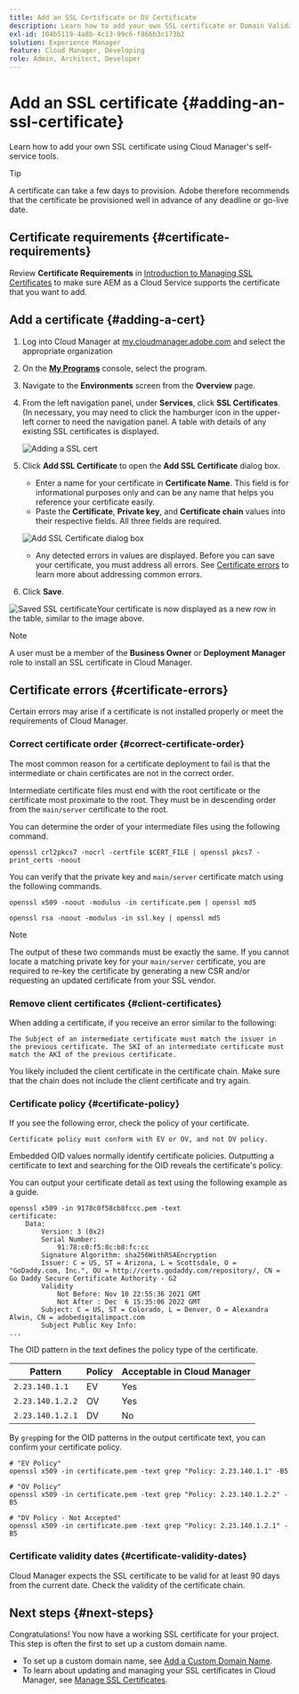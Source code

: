 ```yaml
---
title: Add an SSL Certificate or DV Certificate
description: Learn how to add your own SSL certificate or Domain Validation certificate using Cloud Manager's self-service tools.
exl-id: 104b5119-4a8b-4c13-99c6-f866b3c173b2
solution: Experience Manager
feature: Cloud Manager, Developing
role: Admin, Architect, Developer
---
```


# Add an SSL certificate {#adding-an-ssl-certificate}

Learn how to add your own SSL certificate using Cloud Manager's self-service tools.

>[!TIP]
>
>A certificate can take a few days to provision. Adobe therefore recommends that the certificate be provisioned well in advance of any deadline or go-live date.

## Certificate requirements {#certificate-requirements}

Review **Certificate Requirements** in [Introduction to Managing SSL Certificates](/help/implementing/cloud-manager/managing-ssl-certifications/introduction.md#requirements) to make sure AEM as a Cloud Service supports the certificate that you want to add.

## Add a certificate {#adding-a-cert}

1. Log into Cloud Manager at [my.cloudmanager.adobe.com](https://my.cloudmanager.adobe.com/) and select the appropriate organization 

1. On the **[My Programs](/help/implementing/cloud-manager/navigation.md#my-programs)** console, select the program.

1. Navigate to the **Environments** screen from the **Overview** page.

1. From the left navigation panel, under **Services**, click **SSL Certificates**. (In necessary, you may need to click the hamburger icon in the upper-left corner to need the navigation panel. A table with details of any existing SSL certificates is displayed.

   ![Adding a SSL cert](/help/implementing/cloud-manager/assets/ssl/ssl-cert-1.png)

1. Click **Add SSL Certificate** to open the **Add SSL Certificate** dialog box.

   * Enter a name for your certificate in **Certificate Name**. This field is for informational purposes only and can be any name that helps you reference your certificate easily.
   * Paste the **Certificate**, **Private key**, and **Certificate chain** values into their respective fields. All three fields are required.

   ![Add SSL Certificate dialog box](/help/implementing/cloud-manager/assets/ssl/ssl-cert-02.png)
  
   * Any detected errors in values are displayed. Before you can save your certificate, you must address all errors.
     See [Certificate errors](#certificate-errors) to learn more about addressing common errors.

1. Click **Save**.

![Saved SSL certificate](/help/implementing/cloud-manager/assets/ssl/ssl-cert-3.png)Your certificate is now displayed as a new row in the table, similar to the image above.

>[!NOTE]
>
>A user must be a member of the **Business Owner** or **Deployment Manager** role to install an SSL certificate in Cloud Manager.

## Certificate errors {#certificate-errors}

Certain errors may arise if a certificate is not installed properly or meet the requirements of Cloud Manager.

### Correct certificate order {#correct-certificate-order}

The most common reason for a certificate deployment to fail is that the intermediate or chain certificates are not in the correct order.

Intermediate certificate files must end with the root certificate or the certificate most proximate to the root. They must be in descending order from the `main/server` certificate to the root. 

You can determine the order of your intermediate files using the following command.

```shell
openssl crl2pkcs7 -nocrl -certfile $CERT_FILE | openssl pkcs7 -print_certs -noout
```

You can verify that the private key and `main/server` certificate match using the following commands.

```shell
openssl x509 -noout -modulus -in certificate.pem | openssl md5
```

```shell
openssl rsa -noout -modulus -in ssl.key | openssl md5
```

>[!NOTE]
>
>The output of these two commands must be exactly the same. If you cannot locate a matching private key for your `main/server` certificate, you are required to re-key the certificate by generating a new CSR and/or requesting an updated certificate from your SSL vendor.

### Remove client certificates {#client-certificates}

When adding a certificate, if you receive an error similar to the following:

```text
The Subject of an intermediate certificate must match the issuer in the previous certificate. The SKI of an intermediate certificate must match the AKI of the previous certificate.
```

You likely included the client certificate in the certificate chain. Make sure that the chain does not include the client certificate and try again.

### Certificate policy {#certificate-policy}

If you see the following error, check the policy of your certificate.

```text
Certificate policy must conform with EV or OV, and not DV policy.
```

Embedded OID values normally identify certificate policies. Outputting a certificate to text and searching for the OID reveals the certificate's policy.

You can output your certificate detail as text using the following example as a guide.

```text
openssl x509 -in 9178c0f58cb8fccc.pem -text
certificate:
    Data:
        Version: 3 (0x2)
        Serial Number:
            91:78:c0:f5:8c:b8:fc:cc
        Signature Algorithm: sha256WithRSAEncryption
        Issuer: C = US, ST = Arizona, L = Scottsdale, O = "GoDaddy.com, Inc.", OU = http://certs.godaddy.com/repository/, CN = Go Daddy Secure Certificate Authority - G2
        Validity
            Not Before: Nov 10 22:55:36 2021 GMT
            Not After : Dec  6 15:35:06 2022 GMT
        Subject: C = US, ST = Colorado, L = Denver, O = Alexandra Alwin, CN = adobedigitalimpact.com
        Subject Public Key Info:
...
```

The OID pattern in the text defines the policy type of the certificate.

|Pattern|Policy|Acceptable in Cloud Manager|
|---|---|---|
|`2.23.140.1.1`|EV|Yes|
|`2.23.140.1.2.2`|OV|Yes|
|`2.23.140.1.2.1`|DV|No|

By `grep`ping for the OID patterns in the output certificate text, you can confirm your certificate policy.

```shell
# "EV Policy"
openssl x509 -in certificate.pem -text grep "Policy: 2.23.140.1.1" -B5

# "OV Policy"
openssl x509 -in certificate.pem -text grep "Policy: 2.23.140.1.2.2" -B5

# "DV Policy - Not Accepted"
openssl x509 -in certificate.pem -text grep "Policy: 2.23.140.1.2.1" -B5
```

### Certificate validity dates {#certificate-validity-dates}

Cloud Manager expects the SSL certificate to be valid for at least 90 days from the current date. Check the validity of the certificate chain.

## Next steps {#next-steps}

Congratulations! You now have a working SSL certificate for your project. This step is often the first to set up a custom domain name.

* To set up a custom domain name, see [Add a Custom Domain Name](/help/implementing/cloud-manager/custom-domain-names/add-custom-domain-name.md).
* To learn about updating and managing your SSL certificates in Cloud Manager, see [Manage SSL Certificates](/help/implementing/cloud-manager/managing-ssl-certifications/managing-certificates.md).
